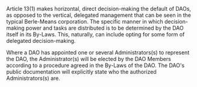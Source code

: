 
Article 13(1) makes horizontal, direct decision-making the default of
DAOs, as opposed to the vertical, delegated management that can be seen
in the typical Berle-Means corporation. The specific manner in which
decision-making power and tasks are distributed is to be determined by
the DAO itself in its By-Laws. This, naturally, can include opting for
some form of delegated decision-making.

Where a DAO has appointed one or several Administrators(s) to represent
the DAO, the Administrator(s) will be elected by the DAO Members
according to a procedure agreed in the By-Laws of the DAO. The DAO's
public documentation will explicitly state who the authorized
Administrators(s) are.

### 

###  


